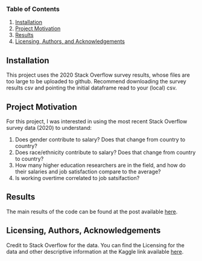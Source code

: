 ### Table of Contents

1. [Installation](#installation)
2. [Project Motivation](#motivation)
4. [Results](#results)
5. [Licensing, Authors, and Acknowledgements](#licensing)

## Installation<a name="installation"></a>

This project uses the 2020 Stack Overflow survey results, whose files are too large to be uploaded to github.  Recommend downloading the survey results csv and pointing the initial dataframe read to your (local) csv.

## Project Motivation<a name="motivation"></a>

For this project, I was interested in using the most recent Stack Overflow survey data (2020) to understand:

1. Does gender contribute to salary?  Does that change from country to country?
2. Does race/ethnicity contribute to salary?  Does that change from country to country?
3. How many higher education researchers are in the field, and how do their salaries and job satisfaction compare to the average?
4. Is working overtime correlated to job satsifaction?

## Results<a name="results"></a>

The main results of the code can be found at the post available [here](https://medium.com/@jordan.i.wiebe/2020-stack-overflow-survey-data-analysis-7c1f57ad5057).

## Licensing, Authors, Acknowledgements<a name="licensing"></a>

Credit to Stack Overflow for the data.  You can find the Licensing for the data and other descriptive information at the Kaggle link available [here](https://www.kaggle.com/stackoverflow/so-survey-2017/data).
